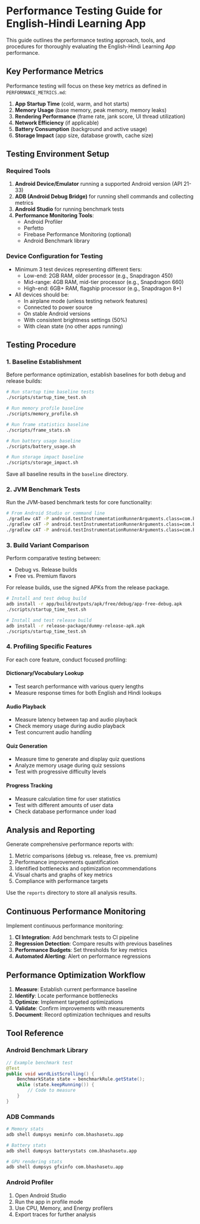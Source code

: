 # Performance Testing Guide for English-Hindi Learning App

This guide outlines the performance testing approach, tools, and procedures for thoroughly evaluating the English-Hindi Learning App performance.

## Key Performance Metrics

Performance testing will focus on these key metrics as defined in `PERFORMANCE_METRICS.md`:

1. **App Startup Time** (cold, warm, and hot starts)
2. **Memory Usage** (base memory, peak memory, memory leaks)
3. **Rendering Performance** (frame rate, jank score, UI thread utilization)
4. **Network Efficiency** (if applicable)
5. **Battery Consumption** (background and active usage)
6. **Storage Impact** (app size, database growth, cache size)

## Testing Environment Setup

### Required Tools

1. **Android Device/Emulator** running a supported Android version (API 21-33)
2. **ADB (Android Debug Bridge)** for running shell commands and collecting metrics
3. **Android Studio** for running benchmark tests
4. **Performance Monitoring Tools**:
   - Android Profiler
   - Perfetto
   - Firebase Performance Monitoring (optional)
   - Android Benchmark library

### Device Configuration for Testing

- Minimum 3 test devices representing different tiers:
  - Low-end: 2GB RAM, older processor (e.g., Snapdragon 450)
  - Mid-range: 4GB RAM, mid-tier processor (e.g., Snapdragon 660)
  - High-end: 6GB+ RAM, flagship processor (e.g., Snapdragon 8+)
- All devices should be:
  - In airplane mode (unless testing network features)
  - Connected to power source
  - On stable Android versions
  - With consistent brightness settings (50%)
  - With clean state (no other apps running)

## Testing Procedure

### 1. Baseline Establishment

Before performance optimization, establish baselines for both debug and release builds:

```bash
# Run startup time baseline tests
./scripts/startup_time_test.sh

# Run memory profile baseline
./scripts/memory_profile.sh

# Run frame statistics baseline
./scripts/frame_stats.sh

# Run battery usage baseline
./scripts/battery_usage.sh

# Run storage impact baseline
./scripts/storage_impact.sh
```

Save all baseline results in the `baseline` directory.

### 2. JVM Benchmark Tests

Run the JVM-based benchmark tests for core functionality:

```bash
# From Android Studio or command line
./gradlew cAT -P android.testInstrumentationRunnerArguments.class=com.bhashasetu.app.benchmark.StartupBenchmark
./gradlew cAT -P android.testInstrumentationRunnerArguments.class=com.bhashasetu.app.benchmark.RenderingBenchmark
./gradlew cAT -P android.testInstrumentationRunnerArguments.class=com.bhashasetu.app.benchmark.MemoryBenchmark
```

### 3. Build Variant Comparison

Perform comparative testing between:
- Debug vs. Release builds
- Free vs. Premium flavors

For release builds, use the signed APKs from the release package.

```bash
# Install and test debug build
adb install -r app/build/outputs/apk/free/debug/app-free-debug.apk
./scripts/startup_time_test.sh

# Install and test release build
adb install -r release-package/dummy-release-apk.apk
./scripts/startup_time_test.sh
```

### 4. Profiling Specific Features

For each core feature, conduct focused profiling:

#### Dictionary/Vocabulary Lookup
- Test search performance with various query lengths
- Measure response times for both English and Hindi lookups

#### Audio Playback
- Measure latency between tap and audio playback
- Check memory usage during audio playback
- Test concurrent audio handling

#### Quiz Generation
- Measure time to generate and display quiz questions
- Analyze memory usage during quiz sessions
- Test with progressive difficulty levels

#### Progress Tracking
- Measure calculation time for user statistics
- Test with different amounts of user data
- Check database performance under load

## Analysis and Reporting

Generate comprehensive performance reports with:

1. Metric comparisons (debug vs. release, free vs. premium)
2. Performance improvements quantification
3. Identified bottlenecks and optimization recommendations
4. Visual charts and graphs of key metrics
5. Compliance with performance targets

Use the `reports` directory to store all analysis results.

## Continuous Performance Monitoring

Implement continuous performance monitoring:

1. **CI Integration**: Add benchmark tests to CI pipeline
2. **Regression Detection**: Compare results with previous baselines
3. **Performance Budgets**: Set thresholds for key metrics
4. **Automated Alerting**: Alert on performance regressions

## Performance Optimization Workflow

1. **Measure**: Establish current performance baseline
2. **Identify**: Locate performance bottlenecks
3. **Optimize**: Implement targeted optimizations
4. **Validate**: Confirm improvements with measurements
5. **Document**: Record optimization techniques and results

## Tool Reference

### Android Benchmark Library
```java
// Example benchmark test
@Test
public void wordListScrolling() {
    BenchmarkState state = benchmarkRule.getState();
    while (state.keepRunning()) {
        // Code to measure
    }
}
```

### ADB Commands
```bash
# Memory stats
adb shell dumpsys meminfo com.bhashasetu.app

# Battery stats
adb shell dumpsys batterystats com.bhashasetu.app

# GPU rendering stats
adb shell dumpsys gfxinfo com.bhashasetu.app
```

### Android Profiler
1. Open Android Studio
2. Run the app in profile mode
3. Use CPU, Memory, and Energy profilers
4. Export traces for further analysis
